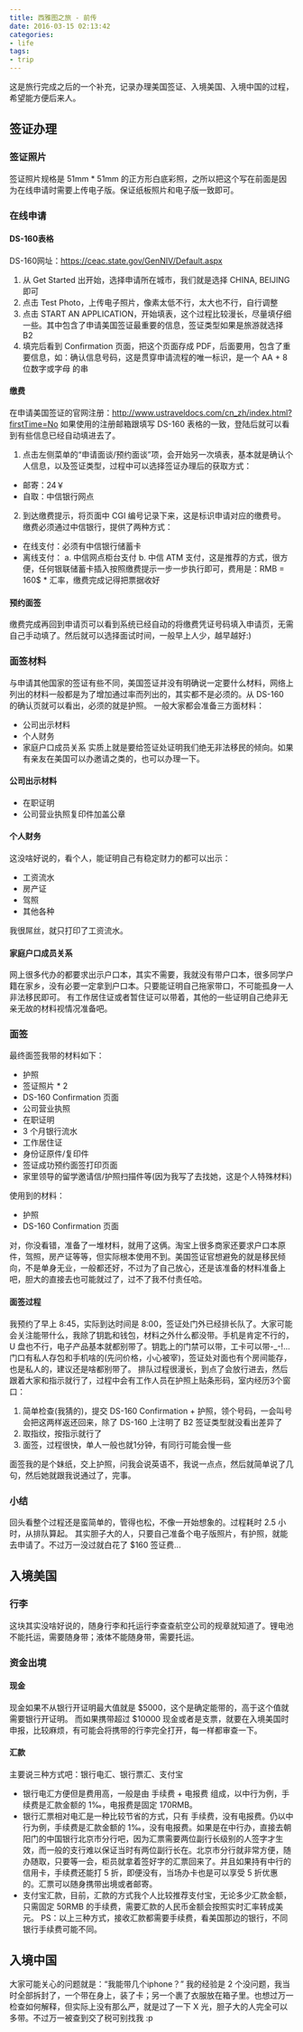 ```yaml
---
title: 西雅图之旅 - 前传
date: 2016-03-15 02:13:42
categories:
- life
tags:
- trip
---
```

这是旅行完成之后的一个补充，记录办理美国签证、入境美国、入境中国的过程，希望能方便后来人。

## 签证办理

### 签证照片
签证照片规格是 51mm * 51mm 的正方形白底彩照，之所以把这个写在前面是因为在线申请时需要上传电子版。保证纸板照片和电子版一致即可。

### 在线申请
#### DS-160表格
DS-160网址：https://ceac.state.gov/GenNIV/Default.aspx
1. 从 Get Started 出开始，选择申请所在城市，我们就是选择 CHINA, BEIJING 即可
2. 点击 Test Photo，上传电子照片，像素太低不行，太大也不行，自行调整
3. 点击 START AN APPLICATION，开始填表，这个过程比较漫长，尽量填仔细一些。其中包含了申请美国签证最重要的信息，签证类型如果是旅游就选择 B2
4. 填完后看到 Confirmation 页面，把这个页面存成 PDF，后面要用，包含了重要信息，如：确认信息号码，这是贯穿申请流程的唯一标识，是一个 AA + 8位数字或字母 的串

<!-- more -->

#### 缴费
在申请美国签证的官网注册：http://www.ustraveldocs.com/cn_zh/index.html?firstTime=No
如果使用的注册邮箱跟填写 DS-160 表格的一致，登陆后就可以看到有些信息已经自动填进去了。
1. 点击左侧菜单的“申请面谈/预约面谈”项，会开始另一次填表，基本就是确认个人信息，以及签证类型，过程中可以选择签证办理后的获取方式：
 - 邮寄：24￥
 - 自取：中信银行网点
2. 到达缴费提示，将页面中 CGI 编号记录下来，这是标识申请对应的缴费号。缴费必须通过中信银行，提供了两种方式：
 + 在线支付：必须有中信银行储蓄卡
 + 离线支付：
   a. 中信网点柜台支付
   b. 中信 ATM 支付，这是推荐的方式，很方便，任何银联储蓄卡插入按照缴费提示一步一步执行即可，费用是：RMB = 160$ * 汇率，缴费完成记得把票据收好

#### 预约面签
缴费完成再回到申请页可以看到系统已经自动的将缴费凭证号码填入申请页，无需自己手动填了。然后就可以选择面试时间，一般早上人少，越早越好:)

### 面签材料
与申请其他国家的签证有些不同，美国签证并没有明确说一定要什么材料，网络上列出的材料一般都是为了增加通过率而列出的，其实都不是必须的。从 DS-160 的确认页就可以看出，必须的就是护照。
一般大家都会准备三方面材料：
* 公司出示材料
* 个人财务
* 家庭户口成员关系
实质上就是要给签证处证明我们绝无非法移民的倾向。如果有亲友在美国可以办邀请之类的，也可以办理一下。

#### 公司出示材料
* 在职证明
* 公司营业执照复印件加盖公章

#### 个人财务
这没啥好说的，看个人，能证明自己有稳定财力的都可以出示：
* 工资流水
* 房产证
* 驾照
* 其他各种

我很屌丝，就只打印了工资流水。

#### 家庭户口成员关系
网上很多代办的都要求出示户口本，其实不需要，我就没有带户口本，很多同学户籍在家乡，没有必要一定拿到户口本。只要能证明自己拖家带口，不可能孤身一人非法移民即可。
有工作居住证或者暂住证可以带着，其他的一些证明自己绝非无亲无故的材料视情况准备吧。

### 面签
最终面签我带的材料如下：
* 护照
* 签证照片 * 2
* DS-160 Confirmation 页面
* 公司营业执照
* 在职证明
* 3 个月银行流水
* 工作居住证
* 身份证原件/复印件
* 签证成功预约面签打印页面
* 家里领导的留学邀请信/护照扫描件等(因为我写了去找她，这是个人特殊材料)

使用到的材料：
* 护照
* DS-160 Confirmation 页面

对，你没看错，准备了一堆材料，就用了这俩。淘宝上很多商家还要求户口本原件，驾照，房产证等等，但实际根本使用不到。美国签证官想避免的就是移民倾向，不是单身无业，一般都还好，不过为了自己放心，还是该准备的材料准备上吧，胆大的直接去也可能就过了，过不了我不付责任哈。

#### 面签过程
我预约了早上 8:45，实际到达时间是 8:00，签证处门外已经排长队了。大家可能会关注能带什么，我除了钥匙和钱包，材料之外什么都没带。手机是肯定不行的，U 盘也不行，电子产品基本就都别带了。钥匙上的门禁可以带，工卡可以带-_-!...门口有私人存包和手机啥的(先问价格，小心被宰)，签证处对面也有个房间能存，也是私人的，建议还是啥都别带了。
排队过程很漫长，到点了会放行进去，然后跟着大家和指示就行了，过程中会有工作人员在护照上贴条形码，室内经历3个窗口：
1. 简单检查(我猜的)，提交 DS-160  Confirmation + 护照，领个号码，一会叫号会把这两样返还回来，除了 DS-160 上注明了 B2 签证类型就没看出差异了
2. 取指纹，按指示就行了
3. 面签，过程很快，单人一般也就1分钟，有同行可能会慢一些

面签我的是个妹纸，交上护照，问我会说英语不，我说一点点，然后就简单说了几句，然后她就跟我说通过了，完事。

### 小结
回头看整个过程还是蛮简单的，管得也松，不像一开始想象的。过程耗时 2.5 小时，从排队算起。
其实胆子大的人，只要自己准备个电子版照片，有护照，就能去申请了。不过万一没过就白花了 $160 签证费...

## 入境美国

### 行李
这块其实没啥好说的，随身行李和托运行李查查航空公司的规章就知道了。锂电池不能托运，需要随身带；液体不能随身带，需要托运。

### 资金出境

#### 现金
现金如果不从银行开证明最大值就是 \$5000，这个是确定能带的，高于这个值就需要银行开证明。
而如果携带超过 \$10000 现金或者是支票，就要在入境美国时申报，比较麻烦，有可能会将携带的行李完全打开，每一样都审查一下。

#### 汇款
主要说三种方式吧：银行电汇、银行票汇、支付宝
+ 银行电汇方便但是费用高，一般是由 手续费 + 电报费 组成，以中行为例，手续费是汇款金额的 1‰，电报费是固定 170RMB。
+ 银行汇票相对电汇是一种比较节省的方式，只有 手续费，没有电报费。仍以中行为例，手续费是汇款金额的 1‰，没有电报费。如果是在中行办，直接去朝阳门的中国银行北京市分行吧，因为汇票需要两位副行长级别的人签字才生效，而一般的支行难以保证当时有两位副行长在。北京市分行就非常方便，随办随取，只要等一会，柜员就拿着签好字的汇票回来了。并且如果持有中行的信用卡，手续费还能打 5 折，即便没有，当场办卡也是可以享受 5 折优惠的。汇票可以随身携带出境或者邮寄。
+ 支付宝汇款，目前，汇款的方式我个人比较推荐支付宝，无论多少汇款金额，只需固定 50RMB 的手续费，需要汇款的人民币金额会按照实时汇率转成美元。
PS：以上三种方式，接收汇款都需要手续费，看美国那边的银行，不同银行手续费可能不同。

## 入境中国
大家可能关心的问题就是：“我能带几个iphone？”
我的经验是 2 个没问题，我当时全部拆封了，一个带在身上，装了卡；另一个裹了衣服放在箱子里。也想过万一检查如何解释，但实际上没有那么严，就是过了一下 X 光，胆子大的人完全可以多带。不过万一被查到交了税可别找我 :p
